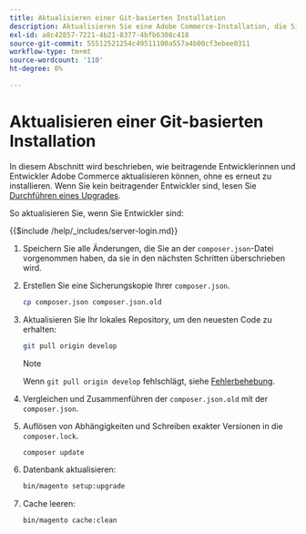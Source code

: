 ```yaml
---
title: Aktualisieren einer Git-basierten Installation
description: Aktualisieren Sie eine Adobe Commerce-Installation, die Sie aus einem Git-Repository geklont haben.
exl-id: a8c42857-7221-4b21-8377-4bfb6308c418
source-git-commit: 55512521254c49511100a557a4b00cf3ebee0311
workflow-type: tm+mt
source-wordcount: '110'
ht-degree: 0%

---
```


# Aktualisieren einer Git-basierten Installation

In diesem Abschnitt wird beschrieben, wie beitragende Entwicklerinnen und Entwickler Adobe Commerce aktualisieren können, ohne es erneut zu installieren. Wenn Sie kein beitragender Entwickler sind, lesen Sie [Durchführen eines Upgrades](../implementation/perform-upgrade.md).

So aktualisieren Sie, wenn Sie Entwickler sind:

{{$include /help/_includes/server-login.md}}

1. Speichern Sie alle Änderungen, die Sie an der `composer.json`-Datei vorgenommen haben, da sie in den nächsten Schritten überschrieben wird.

1. Erstellen Sie eine Sicherungskopie Ihrer `composer.json`.

   ```bash
   cp composer.json composer.json.old
   ```

1. Aktualisieren Sie Ihr lokales Repository, um den neuesten Code zu erhalten:

   ```bash
   git pull origin develop
   ```

   >[!NOTE]
   >
   >Wenn `git pull origin develop` fehlschlägt, siehe [Fehlerbehebung](https://support.magento.com/hc/en-us/articles/360034229872).

1. Vergleichen und Zusammenführen der `composer.json.old` mit der `composer.json`.

1. Auflösen von Abhängigkeiten und Schreiben exakter Versionen in die `composer.lock`.

   ```bash
   composer update
   ```

1. Datenbank aktualisieren:

   ```bash
   bin/magento setup:upgrade
   ```

1. Cache leeren:

   ```bash
   bin/magento cache:clean
   ```

<!-- Last updated from includes: 2022-09-08 16:00:49 -->
